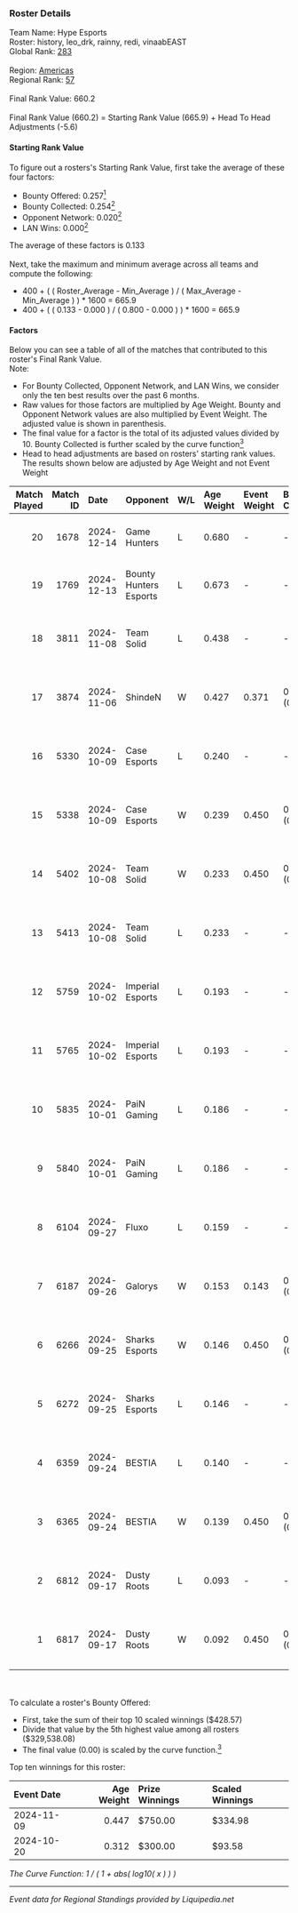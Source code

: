 ### Roster Details<br />
Team Name: Hype Esports<br />
Roster: history, leo_drk, rainny, redi, vinaabEAST<br />
Global Rank: [283](../standings_global.md)<br />
<br />
Region: [Americas]( ../standings_americas.md)<br />
Regional Rank: [57]( ../standings_americas.md)<br />
<br />
Final Rank Value:  660.2<br />
<br />
Final Rank Value (660.2) = Starting Rank Value (665.9) + Head To Head Adjustments (-5.6)<br />

#### Starting Rank Value<br />
To figure out a rosters's Starting Rank Value, first take the average of these four factors:<br />
- Bounty Offered: 0.257[<sup>1</sup>](#table2)
- Bounty Collected: 0.254[<sup>2</sup>](#table1)
- Opponent Network: 0.020[<sup>2</sup>](#table1)
- LAN Wins: 0.000[<sup>2</sup>](#table1)

The average of these factors is 0.133<br />
<br />
Next, take the maximum and minimum average across all teams and compute the following:<br />
- 400 + ( ( Roster_Average - Min_Average ) / ( Max_Average - Min_Average ) ) * 1600 = 665.9
- 400 + ( ( 0.133 - 0.000 ) / ( 0.800 - 0.000 ) ) * 1600 = 665.9


#### Factors<br />
Below you can see a table of all of the matches that contributed to this roster's Final Rank Value.<br />
Note:<br />

- For Bounty Collected, Opponent Network, and LAN Wins, we consider only the ten best results over the past 6 months.
- Raw values for those factors are multiplied by Age Weight. Bounty and Opponent Network values are also multiplied by Event Weight. The adjusted value is shown in parenthesis.
- The final value for a factor is the total of its adjusted values divided by 10. Bounty Collected is further scaled by the curve function[<sup>3</sup>](#curveFunction)
- Head to head adjustments are based on rosters' starting rank values. The results shown below are adjusted by Age Weight and not Event Weight
<span id="table1"></span><br />


| Match Played | Match ID | Date       | Opponent               | W/L | Age Weight | Event Weight | Bounty Collected | Opponent Network | LAN Wins  | H2H Adj. | Roster                                       |
| -: | -: | :- | :- | :- | :- | :- | :- | :- | :- | -: | :- |
|           20 |     1678 | 2024-12-14 | Game Hunters           | L   | 0.680      | -            | -                | -                | -         |    -9.18 | history, leo_drk, rainny, redi, vinaabEAST   |
|           19 |     1769 | 2024-12-13 | Bounty Hunters Esports | L   | 0.673      | -            | -                | -                | -         |    -9.11 | history, leo_drk, rainny, redi, vinaabEAST   |
|           18 |     3811 | 2024-11-08 | Team Solid             | L   | 0.438      | -            | -                | -                | -         |    -3.70 | history, leo_drk, MaLLby, redi, vinaabEAST   |
|           17 |     3874 | 2024-11-06 | ShindeN                | W   | 0.427      | 0.371        | 0.005 (0.001)    | 0.308 (0.049)    | 0 (0.000) |     7.75 | history, leo_drk, MaLLby, redi, vinaabEAST   |
|           16 |     5330 | 2024-10-09 | Case Esports           | L   | 0.240      | -            | -                | -                | -         |    -3.70 | history, leo_drk, MaLLby, redi, vinaabEAST   |
|           15 |     5338 | 2024-10-09 | Case Esports           | W   | 0.239      | 0.450        | 0.001 (0.000)    | 0.062 (0.007)    | 0 (0.000) |     3.91 | history, leo_drk, MaLLby, redi, vinaabEAST   |
|           14 |     5402 | 2024-10-08 | Team Solid             | W   | 0.233      | 0.450        | 0.023 (0.002)    | 0.555 (0.058)    | 0 (0.000) |     5.34 | history, leo_drk, MaLLby, redi, vinaabEAST   |
|           13 |     5413 | 2024-10-08 | Team Solid             | L   | 0.233      | -            | -                | -                | -         |    -2.01 | history, leo_drk, MaLLby, redi, vinaabEAST   |
|           12 |     5759 | 2024-10-02 | Imperial Esports       | L   | 0.193      | -            | -                | -                | -         |    -0.90 | history, leo_drk, MaLLby, redi, vinaabEAST   |
|           11 |     5765 | 2024-10-02 | Imperial Esports       | L   | 0.193      | -            | -                | -                | -         |    -0.91 | history, leo_drk, MaLLby, redi, vinaabEAST   |
|           10 |     5835 | 2024-10-01 | PaiN Gaming            | L   | 0.186      | -            | -                | -                | -         |    -0.02 | history, leo_drk, MaLLby, redi, vinaabEAST   |
|            9 |     5840 | 2024-10-01 | PaiN Gaming            | L   | 0.186      | -            | -                | -                | -         |    -0.02 | history, leo_drk, MaLLby, redi, vinaabEAST   |
|            8 |     6104 | 2024-09-27 | Fluxo                  | L   | 0.159      | -            | -                | -                | -         |    -1.00 | history, leo_drk, MaLLby, rainny, vinaabEAST |
|            7 |     6187 | 2024-09-26 | Galorys                | W   | 0.153      | 0.143        | 0.000 (0.000)    | 0.000 (0.000)    | 0 (0.000) |     0.86 | history, leo_drk, MaLLby, rainny, vinaabEAST |
|            6 |     6266 | 2024-09-25 | Sharks Esports         | W   | 0.146      | 0.450        | 0.055 (0.004)    | 0.622 (0.041)    | 0 (0.000) |     4.07 | history, leo_drk, MaLLby, redi, vinaabEAST   |
|            5 |     6272 | 2024-09-25 | Sharks Esports         | L   | 0.146      | -            | -                | -                | -         |    -0.54 | history, leo_drk, MaLLby, redi, vinaabEAST   |
|            4 |     6359 | 2024-09-24 | BESTIA                 | L   | 0.140      | -            | -                | -                | -         |    -0.92 | history, leo_drk, MaLLby, redi, vinaabEAST   |
|            3 |     6365 | 2024-09-24 | BESTIA                 | W   | 0.139      | 0.450        | 0.069 (0.004)    | 0.472 (0.030)    | 0 (0.000) |     3.50 | history, leo_drk, MaLLby, redi, vinaabEAST   |
|            2 |     6812 | 2024-09-17 | Dusty Roots            | L   | 0.093      | -            | -                | -                | -         |    -0.99 | history, leo_drk, MaLLby, redi, vinaabEAST   |
|            1 |     6817 | 2024-09-17 | Dusty Roots            | W   | 0.092      | 0.450        | 0.009 (0.000)    | 0.366 (0.015)    | 0 (0.000) |     1.94 | history, leo_drk, MaLLby, redi, vinaabEAST   |

<br />
<span id="table2"></span><br />
To calculate a roster's Bounty Offered:<br />

- First, take the sum of their top 10 scaled winnings ($428.57)
- Divide that value by the 5th highest value among all rosters ($329,538.08)
- The final value (0.00) is scaled by the curve function.[<sup>3</sup>](#curveFunction)

Top ten winnings for this roster:<br />

| Event Date | Age Weight | Prize Winnings | Scaled Winnings |
| :- | -: | :- | :- |
| 2024-11-09 |      0.447 | $750.00        | $334.98         |
| 2024-10-20 |      0.312 | $300.00        | $93.58          |


<span id="curveFunction"></span>_The Curve Function: 1 / ( 1 + abs( log10( x ) ) )_<br />

---
_Event data for Regional Standings provided by Liquipedia.net_<br />
